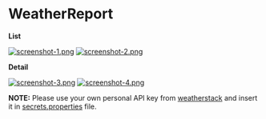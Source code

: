 # WeatherReport

**List**

[![screenshot-1.png](https://i.postimg.cc/Y0MV7nsy/screenshot-1.png)](https://postimg.cc/34f9CB7g) [![screenshot-2.png](https://i.postimg.cc/DyfDYNsS/screenshot-2.png)](https://postimg.cc/gr5NxNgp)

**Detail**

[![screenshot-3.png](https://i.postimg.cc/HnzNk0GW/screenshot-3.png)](https://postimg.cc/WqD89kbx) [![screenshot-4.png](https://i.postimg.cc/tRNwkb10/screenshot-4.png)](https://postimg.cc/MXX9Zhbt)

**NOTE:**
Please use your own personal API key from [weatherstack](https://weatherstack.com/) and insert it in [secrets.properties](https://github.com/shubham08gupta/RakutenKoboTest/blob/master/secrets.properties) file.
